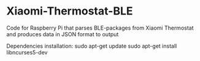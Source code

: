# Xiaomi-Thermostat-BLE
Code for Raspberry Pi that parses BLE-packages from Xiaomi Thermostat and produces data in JSON format to output

Dependencies installation:
sudo apt-get update
sudo apt-get install libncurses5-dev
